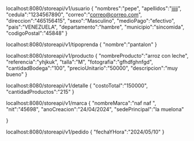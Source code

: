 localhost:8080/storeapi/v1/usuario
{
    "nombres":"pepe",
    "apellidos":"jjjjj",
    "cedula":"1234567890",
    "correo":"correo@correo.com",
    "direccion":"465156415",
    "sexo":"Masculino",
    "medioPago":"efectivo",
    "pais":"VENEZUELA",
    "departamento":"hambre",
    "municipio":"sincomida",
    "codigoPostal":"45848"
}



localhost:8080/storeapi/v1/tipoprenda
{
    "nombre":"pantalon"
}




localhost:8080/storeapi/v1/producto
{
    "nombreProducto":"arroz con leche",
    "referencia":"yhjkuk",
    "talla":"M",
    "fotografia":"gfhdfghnfgd",
    "cantidadBodega":"100",
    "precioUnitario":"50000",
    "descripcion":"muy bueno"
}



localhost:8080/storeapi/v1/detalle
{
    "costoTotal":"150000",
    "cantidadProductos":"215"
}



localhost:8080/storeapi/v1/marca
{
    "nombreMarca":"naf naf ",
    "nit":"45698",
    "anoCreacion":"24/04/2024",
    "sedePrincipal":"la muelona"

}



localhost:8080/storeapi/v1/pedido
{
    "fechaYHora":"2024/05/10"
}


